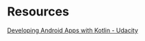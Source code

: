 # Resources

[Developing Android Apps with Kotlin - Udacity](https://classroom.udacity.com/courses/ud9012)

